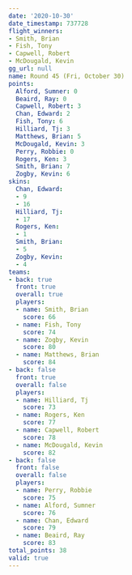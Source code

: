 ```yaml
---
date: '2020-10-30'
date_timestamp: 737728
flight_winners:
- Smith, Brian
- Fish, Tony
- Capwell, Robert
- McDougald, Kevin
gg_url: null
name: Round 45 (Fri, October 30)
points:
  Alford, Sumner: 0
  Beaird, Ray: 0
  Capwell, Robert: 3
  Chan, Edward: 2
  Fish, Tony: 6
  Hilliard, Tj: 3
  Matthews, Brian: 5
  McDougald, Kevin: 3
  Perry, Robbie: 0
  Rogers, Ken: 3
  Smith, Brian: 7
  Zogby, Kevin: 6
skins:
  Chan, Edward:
  - 9
  - 16
  Hilliard, Tj:
  - 17
  Rogers, Ken:
  - 1
  Smith, Brian:
  - 5
  Zogby, Kevin:
  - 4
teams:
- back: true
  front: true
  overall: true
  players:
  - name: Smith, Brian
    score: 66
  - name: Fish, Tony
    score: 74
  - name: Zogby, Kevin
    score: 80
  - name: Matthews, Brian
    score: 84
- back: false
  front: true
  overall: false
  players:
  - name: Hilliard, Tj
    score: 73
  - name: Rogers, Ken
    score: 77
  - name: Capwell, Robert
    score: 78
  - name: McDougald, Kevin
    score: 82
- back: false
  front: false
  overall: false
  players:
  - name: Perry, Robbie
    score: 75
  - name: Alford, Sumner
    score: 76
  - name: Chan, Edward
    score: 79
  - name: Beaird, Ray
    score: 83
total_points: 38
valid: true
---
```

